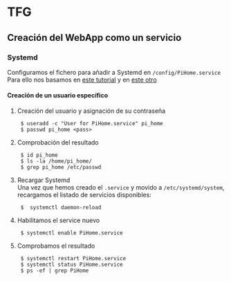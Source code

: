 # TFG

## Creación del WebApp como un servicio
### Systemd
Configuramos el fichero para añadir a Systemd en `/config/PiHome.service`
Para ello nos basamos en [este tutorial](https://www.golinuxcloud.com/run-systemd-service-specific-user-group-linux/ "Creación de un usuario para el servicio")
y en [este otro](https://blog.miguelgrinberg.com/post/running-a-flask-application-as-a-service-with-systemd "Para la configuración del servicio")

#### Creación de un usuario específico
1. Creación del usuario y asignación de su contraseña

        $ useradd -c "User for PiHome.service" pi_home
        $ passwd pi_home <pass>
1. Comprobación del resultado  

        $ id pi_home
        $ ls -la /home/pi_home/
        $ grep pi_home /etc/passwd
1. Recargar Systemd  
Una vez que hemos creado el `.service` y movido a `/etc/systemd/system`, recargamos el listado de servicios disponibles:  
  
        $  systemctl daemon-reload
1. Habilitamos el service nuevo  

        $ systemctl enable PiHome.service
1. Comprobamos el resultado  

        $ systemctl restart PiHome.service
        $ systemctl status PiHome.service
        $ ps -ef | grep PiHome